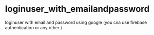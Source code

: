 # loginuser_with_emailandpassword
loginuser with email and password using google (you cna use firebase authentication or any other )
